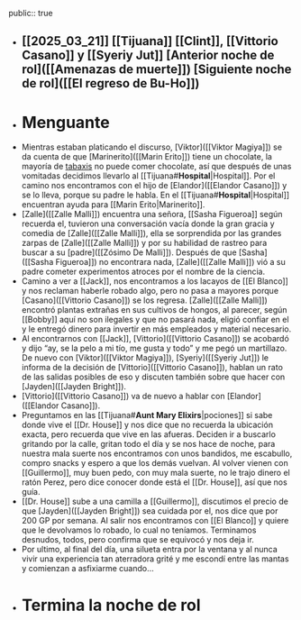 public:: true

- [[2025_03_21]]
  [[Tijuana]]
  [[Clint]], [[Vittorio Casano]] y [[Syeriy Jut]]
  [Anterior noche de rol]([[Amenazas de muerte]])
  [Siguiente noche de rol]([[El regreso de Bu-Ho]])
  ---
- # Menguante
- Mientras estaban platicando el discurso, [Viktor]([[Viktor Magiya]]) se da cuenta de que [Marinerito]([[Marin Erito]]) tiene un chocolate, la mayoría de [tabaxis]([[Tabaxi]]) no puede comer chocolate, así que después de unas vomitadas decidimos llevarlo al [[Tijuana#**Hospital**|Hospital]]. Por el camino nos encontramos con el hijo de [Elandor]([[Elandor Casano]]) y se lo lleva, porque su padre le habla.
  En el [[Tijuana#**Hospital**|Hospital]] encuentran ayuda para [[Marin Erito|Marinerito]].
- [Zalle]([[Zalle Malli]]) encuentra una señora, [[Sasha Figueroa]] según recuerda el, tuvieron una conversación vacía donde la gran gracia y comedia de [Zalle]([[Zalle Malli]]), ella se sorprendida por las grandes zarpas de [Zalle]([[Zalle Malli]]) y por su habilidad de rastreo para buscar a su [padre]([[Zósimo De Malli]]). Después de que [Sasha]([[Sasha Figueroa]]) no encontrara nada, [Zalle]([[Zalle Malli]]) vió a su padre cometer experimentos atroces por el nombre de la ciencia.
- Camino a ver a [[Jack]], nos encontramos a los lacayos de [[El Blanco]] y nos reclaman haberle robado algo, pero no pasa a mayores porque [Casano]([[Vittorio Casano]]) se los regresa.
  [Zalle]([[Zalle Malli]]) encontró plantas extrañas en sus cultivos de hongos, al parecer, según [[Bobby]] aquí no son ilegales y que no pasará nada, eligió confiar en el y le entregó dinero para invertir en más empleados y material necesario.
- Al encontrarnos con [[Jack]], [Vittorio]([[Vittorio Casano]]) se acobardó y dijo “ay, se la pelo a mi tío, me gusta y todo” y me pegó un martillazo. De nuevo con [Viktor]([[Viktor Magiya]]), [Syeriy]([[Syeriy Jut]]) le informa de la decisión de [Vittorio]([[Vittorio Casano]]), hablan un rato de las salidas posibles de eso y discuten también sobre que hacer con [Jayden]([[Jayden Bright]]).
- [Vittorio]([[Vittorio Casano]]) va de nuevo a hablar con [Elandor]([[Elandor Casano]]).
- Preguntamos en las [[Tijuana#**Aunt Mary Elixirs**|pociones]] si sabe donde vive el [[Dr. House]] y nos dice que no recuerda la ubicación exacta, pero recuerda que vive en las afueras. Deciden ir a buscarlo gritando por la calle, gritan todo el día y se nos hace de noche, para nuestra mala suerte nos encontramos con unos bandidos, me escabullo, compro snacks y espero a que los demás vuelvan. Al volver vienen con [[Guillermo]], muy buen pedo, con muy mala suerte, no le trajo dinero el ratón Perez, pero dice conocer donde está el [[Dr. House]], así que nos guía.
- [[Dr. House]] sube a una camilla a [[Guillermo]], discutimos el precio de que [Jayden]([[Jayden Bright]]) sea cuidada por el, nos dice que por 200 GP por semana. Al salir nos encontramos con [[El Blanco]] y quiere que le devolvamos lo robado, lo cual no teníamos. Terminamos desnudos, todos, pero confirma que se equivocó y nos deja ir.
- Por ultimo, al final del día, una silueta entra por la ventana y al nunca vivir una experiencia tan aterradora grité y me escondí entre las mantas y comienzan a asfixiarme cuando…
- # Termina la noche de rol